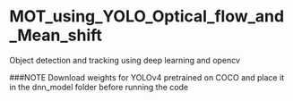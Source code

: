 # MOT_using_YOLO_Optical_flow_and_Mean_shift
Object detection and tracking using deep learning and opencv

###NOTE
Download weights for YOLOv4 pretrained on COCO and place it in the dnn_model folder before running the code
